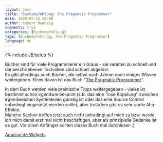 ```yaml
---
layout: post
title: "Buchempfehlung: The Pragmatic Programmer"
date: 2008-05-18 20:00
author: Robert Muehsig
comments: true
categories: [Buchempfehlung]
tags: [Buchempfehlung, The Pragmatic Programmer]
language: de
---
```

{% include JB/setup %}
<p>Bücher sind für viele Programmierer ein Graus - sie veralten zu schnell und die beschriebenen Techniken sind schnell abgelöst. <br>Es gibt allerdings auch Bücher, die selbst nach Jahren noch einiges Wissen weitergeben. Eines davon ist das Buch "<a href="http://www.amazon.de/gp/product/020161622X?&amp;camp=2474&amp;linkCode=wey&amp;tag=meinkleinerbl-21&amp;creative=8998">The Pragmatic Programmer</a>".</p> <p>In dem Buch werden viele praktische Tipps weitergegeben - vieles ist bestimmt schon irgendwie bekannt (z.B. das eine "lose Kopplung" zwischen irgendwelchen Systemteilen günstig ist oder das eine Source Control unbedingt eingesetzt werden sollte), aber trotzdem gibt es sehr coole Aha-Effekte. <br>Manche Sachen treffen jetzt auch nicht unbedingt auf mich zu bzw. werde ich mich damit erst mal nicht beschäftigen, aber als prinzipielle Gedanke ist es gut. Vor allem Anfänger sollten dieses Buch mal durchlesen :)</p>
<SCRIPT charset="utf-8" type="text/javascript" src="http://ws.amazon.de/widgets/q?ServiceVersion=20070822&MarketPlace=DE&ID=V20070822/DE/meinkleinerbl-21/8001/691515a7-a888-4836-bee7-c27d89c85aef"> </SCRIPT> <NOSCRIPT><A HREF="http://ws.amazon.de/widgets/q?ServiceVersion=20070822&MarketPlace=DE&ID=V20070822%2FDE%2Fmeinkleinerbl-21%2F8001%2F691515a7-a888-4836-bee7-c27d89c85aef&Operation=NoScript">Amazon.de Widgets</A></NOSCRIPT>
